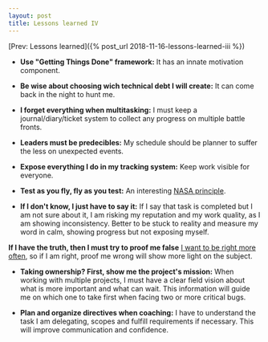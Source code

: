 ```yaml
---
layout: post
title: Lessons learned IV
---
```


[Prev: Lessons learned]({% post_url 2018-11-16-lessons-learned-iii %})

* **Use "Getting Things Done" framework:** It has an innate motivation
  component.

* **Be wise about choosing wich technical debt I will create:** It can come
  back in the night to hunt me.

* **I forget everything when multitasking:** I must keep a journal/diary/ticket
  system to collect any progress on multiple battle fronts.

* **Leaders must be predecibles:** My schedule should be planner to suffer the
  less on unexpected events.

* **Expose everything I do in my tracking system:** Keep work visible for
  everyone.

* **Test as you fly, fly as you test:** An interesting [NASA principle](https://stackoverflow.com/questions/623243/test-what-you-fly-fly-what-you-test-nasa-principle).

* **If I don't know, I just have to say it:** If I say that task is completed
  but I am not sure about it, I am risking my reputation and my work quality,
  as I am showing inconsistency. Better to be stuck to reality and measure my
  word in calm, showing progress but not exposing myself.

**If I have the truth, then I must try to proof me false** [I want to be right
  more often](https://ozanvarol.com/want-to-be-right-more-often-try-this/), so
  if I am right, proof me wrong will show more light on the subject.

* **Taking ownership? First, show me the project's mission:** When working with
  multiple projects, I must have a clear field vision about what is more
  important and what can wait. This information will guide me on which one to
  take first when facing two or more critical bugs.

* **Plan and organize directives when coaching:** I have to understand the task
  I am delegating, scopes and fulfill requirements if necessary. This will
  improve communication and confidence.
